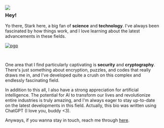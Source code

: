 <!-- ![Snake animation](https://github.com/St4rkW0lf/St4rkW0lf/blob/output/github-contribution-grid-snake.svg) -->

<img align="left" src="https://i.imgur.com/g2ChOGq.png">

### Hey!

Yo there, Stark here, a big fan of **science** and **technology**. I've always been fascinated by how things work, and I love learning about the latest advancements in these fields.

[![pgp](https://img.shields.io/badge/404-User%20not%20found!-313131)](https://github.com/St4rkW0lf)

<br>

One area that I find particularly captivating is **security** and **cryptography**. There's just something about encryption, puzzles, and codes that really draws me in, and I've developed quite a crush on this complex and endlessly fascinating field.

In addition to this all, I also have a strong appreciation for artificial intelligence. The potential for AI to transform our lives and revolutionize entire industries is truly amazing, and I'm always eager to stay up-to-date on the latest developments in this field. Actually, this bio was written using ChatGPT (I love you, buddy <3).

Anyways, if you wanna stay in touch, reach me through [here](https://curiouscat.live/stk_operator).


<!--
<div>
<a href="https://github.com/St4rkW0lf">
<img height="180em" src="https://github-readme-stats.vercel.app/api/top-langs/?username=St4rkW0lf&layout=compact&langs_count=7&theme=dracula"/>
<img height="180em" src="https://github-readme-stats.vercel.app/api?username=St4rkW0lf&show_icons=true&theme=dracula&include_all_commits=true&count_private=true"/>
</div>
-->
